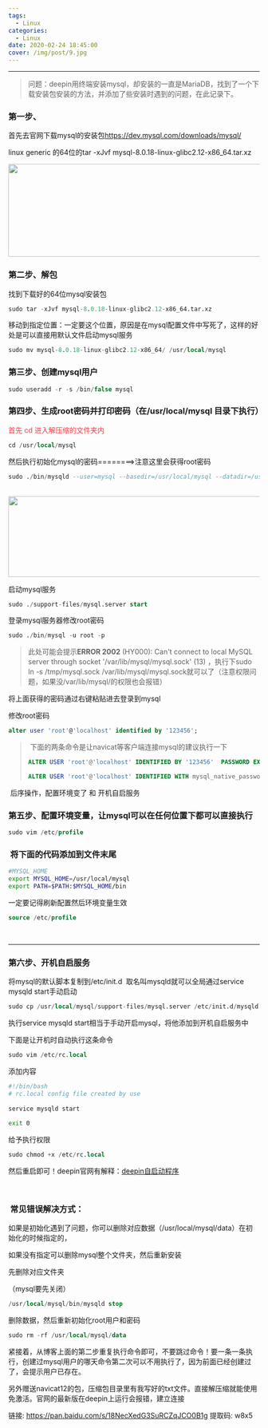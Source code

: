```yaml
---
tags:
  - Linux
categories:
  - Linux
date: 2020-02-24 18:45:00
cover: /img/post/9.jpg
---
```


---
>问题：deepin用终端安装mysql，却安装的一直是MariaDB，找到了一个下载安装包安装的方法，并添加了些安装时遇到的问题，在此记录下。
<div class="htmledit_views" id="content_views">
                                            <h3><a name="t0"></a><a name="t0"></a>第一步、&nbsp;</h3>

<p>首先去官网下载mysql的安装包<a href="https://dev.mysql.com/downloads/mysql/" rel="nofollow">https://dev.mysql.com/downloads/mysql/</a></p>

<p>linux generic 的64位的tar -xJvf mysql-8.0.18-linux-glibc2.12-x86_64.tar.xz&nbsp;</p>

<p><img alt="" class="has" height="186" src="https://img-blog.csdnimg.cn/20191031195545619.png" width="889"></p>

<h3><a name="t1"></a><a name="t1"></a>第二步、解包</h3>

<p>找到下载好的64位mysql安装包</p

```sql
sudo tar -xJvf mysql-8.0.18-linux-glibc2.12-x86_64.tar.xz
```
<p>移动到指定位置：一定要这个位置，原因是在mysql配置文件中写死了，这样的好处是可以直接用默认文件启动mysql服务&nbsp;</p>

```sql
sudo mv mysql-8.0.18-linux-glibc2.12-x86_64/ /usr/local/mysql
```

<h3><a name="t2"></a><a name="t2"></a>第三步、创建mysql用户</h3>

```sql
sudo useradd -r -s /bin/false mysql
```

<h3><a name="t3"></a><a name="t3"></a>第四步、生成root密码并打印密码（在/usr/local/mysql 目录下执行）</h3>

<p><span style="color:#f33b45;">首先 cd 进入解压缩的文件夹内</span></p>

```sql
cd /usr/local/mysql
```

<p>然后执行初始化mysql的密码========&gt;注意这里会获得root密码</p>

```sql
sudo ./bin/mysqld --user=mysql --basedir=/usr/local/mysql --datadir=/usr/local/mysql/data --initialize
```

<p>&nbsp;<img alt="" class="has" height="162" src="https://img-blog.csdnimg.cn/20191101020326603.png" width="816"></p>

<p>启动mysql服务</p>

```sql
sudo ./support-files/mysql.server start
```

<p>登录mysql服务器修改root密码</p>

```sql
sudo ./bin/mysql -u root -p
```

>此处可能会提示**ERROR 2002** (HY000): Can't connect to local MySQL server through socket '/var/lib/mysql/mysql.sock' (13)
，执行下sudo ln -s /tmp/mysql.sock /var/lib/mysql/mysql.sock就可以了（注意权限问题，如果没/var/lib/mysql/的权限也会报错）

<p>将上面获得的密码通过右键粘贴进去登录到mysql</p>

<p>修改root密码</p>

```sql
alter user 'root'@'localhost' identified by '123456';
```

<blockquote>
<p>&nbsp;下面的两条命令是让navicat等客户端连接mysql的建议执行一下</p>

```sql
ALTER USER 'root'@'localhost' IDENTIFIED BY '123456'  PASSWORD EXPIRE NEVER;
```

```sql
ALTER USER 'root'@'localhost' IDENTIFIED WITH mysql_native_password BY '123456';
```

</blockquote>

<p>&nbsp;后序操作，配置环境变了 和 开机自启服务</p>

<h3>第五步、配置环境变量，让mysql可以在任何位置下都可以直接执行</h3>

```sql
sudo vim /etc/profile
```

<h3><a name="t5"></a><a name="t5"></a>&nbsp;将下面的代码添加到文件末尾</h3>

```bash
#MYSQL_HOME
export MYSQL_HOME=/usr/local/mysql
export PATH=$PATH:$MYSQL_HOME/bin
```

<p>一定要记得刷新配置然后环境变量生效</p>

```sql
source /etc/profile
```

<p>&nbsp;</p>

<hr><h3><a name="t6"></a><a name="t6"></a>第六步、开机自启服务</h3>

<p>将mysql的默认脚本复制到/etc/init.d&nbsp; 取名叫mysqld就可以全局通过service mysqld start手动启动</p>

```sql
sudo cp /usr/local/mysql/support-files/mysql.server /etc/init.d/mysqld
```

<p>执行service mysqld start相当于手动开启mysql，将他添加到开机自启服务中</p>

<p>下面是让开机时自动执行这条命令</p>

```sql
sudo vim /etc/rc.local
```

<p>添加内容</p>

```bash
#!/bin/bash
# rc.local config file created by use
 
service mysqld start
 
exit 0
```

<p>给予执行权限</p>

```sql
sudo chmod +x /etc/rc.local
```

<p>然后重启即可！deepin官网有解释：<a href="https://wiki.deepin.org/wiki/%E8%87%AA%E5%90%AF%E5%8A%A8%E7%A8%8B%E5%BA%8F" rel="nofollow">deepin自启动程序</a></p>

<p>&nbsp;</p>

<h3><a name="t7"></a><a name="t7"></a>&nbsp;常见错误解决方式：</h3>

<p>如果是初始化遇到了问题，你可以删除对应数据（/usr/local/mysql/data）在初始化的时候指定的，</p>

<p>如果没有指定可以删除mysql整个文件夹，然后重新安装</p>

<p>先删除对应文件夹</p>

<p>（mysql要先关闭）</p>

```sql
/usr/local/mysql/bin/mysqld stop
```

<p>删除数据，然后重新初始化root用户和密码&nbsp;</p>

```sql
sudo rm -rf /usr/local/mysql/data
```

<p>紧接着，从博客上面的第二步重复执行命令即可，不要跳过命令！要一条一条执行，创建过mysql用户的哪天命令第二次可以不用执行了，因为前面已经创建过了，会提示用户已存在。</p>
</blockquote>

<p>另外赠送navicat12的包，压缩包目录里有我写好的txt文件。直接解压缩就能使用 免激活。官网的最新版在deepin上运行会报错，建立连接&nbsp;</p>

<p>链接: <a href="https://pan.baidu.com/s/18NecXedG3SuRCZqJCO0B1g" rel="nofollow">https://pan.baidu.com/s/18NecXedG3SuRCZqJCO0B1g</a> 提取码: w8x5</p>


